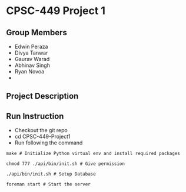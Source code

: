 # CPSC-449 Project 1

## Group Members

- Edwin Peraza
- Divya Tanwar
- Gaurav Warad
- Abhinav Singh
- Ryan Novoa
-

## Project Description

## Run Instruction
- Checkout the git repo
- cd CPSC-449-Project1
- Run following the command

```
make # Initialize Python virtual env and install required packages

chmod 777 ./api/bin/init.sh # Give permission

./api/bin/init.sh # Setup Database

foreman start # Start the server
```


